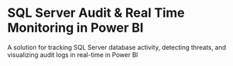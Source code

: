 # SQL Server Audit & Real Time Monitoring in Power BI

A solution for tracking SQL Server database activity, detecting threats, and visualizing audit logs in real-time in Power BI
